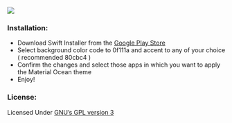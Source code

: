 ![](MaterialOcean.gif)

### Installation:

- Download Swift Installer from the [Google Play Store](https://play.google.com/store/apps/details?id=com.brit.swiftinstaller)
- Select background color code to  0f111a and accent to any of your choice ( recommended 80cbc4 )
- Confirm the changes and select those apps in which you want to apply the Material Ocean theme
- Enjoy!

### License:

Licensed Under [GNU’s GPL version 3](https://github.com/PrateekPunetha/Android-Theme/blob/master/LICENSE)
